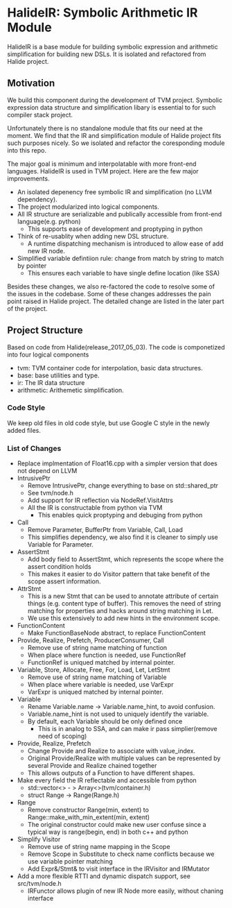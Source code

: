# HalideIR: Symbolic Arithmetic IR Module

HalideIR is a base module for building symbolic expression and arithmetic simplification
for building new DSLs. It is isolated and refactored from Halide project.

## Motivation

We build this component during the development of TVM project.
Symbolic expression data structure and simplification libary
is essential to for such compiler stack project.

Unfortunately there is no standalone module that fits our need at the moment.
We find that the IR and simplification module of Halide project fits such purposes nicely.
So we isolated and refactor the coresponding module into this repo.

The major goal is minimum and interpolatable with more front-end languages.
HalideIR is used in TVM project. Here are the few major improvements.

- An isolated depenency free symbolic IR and simplification (no LLVM dependency).
- The project modularized into logical components.
- All IR structure are serializable and publically accessible from front-end language(e.g. python)
  - This supports ease of development and proptyping in python
- Think of re-usablity when adding new DSL structure.
  - A runtime dispatching mechanism is introduced to allow ease of add new IR node.
- Simplified variable defintiion rule: change from match by string to match by pointer
  - This ensures each variable to have single define location (like SSA)

Besides these changes, we also re-factored the code to resolve some of the issues in the codebase.
Some of these changes addresses the pain point raised in Halide project.
The detailed change are listed in the later part of the project.

## Project Structure
Based on code from Halide(release_2017_05_03).
The code is componetized into four logical components

- tvm: TVM container code for interpolation, basic data structures.
- base: base utilities and type.
- ir: The IR data structure
- arithmetic: Arithemetic simplification.

### Code Style
We keep old files in old code style, but use Google C style in the newly added files.

### List of Changes
- Replace implmentation of Float16.cpp with a simpler version that does not depend on LLVM
- IntrusivePtr
  - Remove IntrusivePtr, change everything to base on std::shared_ptr
  - See tvm/node.h
  - Add support for IR reflection via NodeRef.VisitAttrs
  - All the IR is constructable from python via TVM
    - This enables quick proptyping and debuging from python
- Call
  - Remove Parameter, BufferPtr from Variable, Call, Load
  - This simplifies dependency, we also find it is cleaner to simply use Variable
    for Parameter.
- AssertStmt
  - Add body field to AssertStmt, which represents the scope where the assert condition holds
  - This makes it easier to do Visitor pattern that take benefit of the scope assert information.
- AttrStmt
  - This is a new Stmt that can be used to annotate attribute of certain things
    (e.g. content type of buffer).
    This removes the need of string matching for properties and hacks around string matching in Let.
  - We use this extensively to add new hints in the environment scope.
- FunctionContent
  - Make FunctionBaseNode abstract, to replace FunctionContent
- Provide, Realize, Prefetch, ProducerConsumer, Call
  - Remove use of string name matching of function
  - When place where function is needed, use FunctionRef
  - FunctionRef is uniqued matched by internal pointer.
- Variable, Store, Allocate, Free, For, Load, Let, LetStmt
  - Remove use of string name matching of Variable
  - When place where variable is needed, use VarExpr
  - VarExpr is uniqued matched by internal pointer.
- Variable
  - Rename Variable.name -> Variable.name_hint, to avoid confusion.
  - Variable.name_hint is not used to uniquely identify the variable.
  - By default, each Variable should be only defined once
    - This is in analog to SSA, and can make ir pass simplier(remove need of scoping)
- Provide, Realize, Prefetch
  - Change Provide and Realize to associate with value_index.
  - Original Provide/Realize with multiple values can be represented by several Provide and Realize chained together
  - This allows outputs of a Function to have different shapes.
- Make every field the IR reflectable and accessible from python
  - std::vector<> - > Array<>(tvm/container.h)
  - struct Range ->  Range(Range.h)
- Range
  - Remove constructor Range(min, extent) to Range::make_with_min_extent(min, extent)
  - The original constructor could make new user confuse since a typical way is
    range(begin, end) in both c++ and python
- Simplify Visitor
  - Remove use of string name mapping in the Scope
  - Remove Scope in Substitute to check name conflicts because we use variable pointer matching
  - Add Expr&/Stmt& to visit interface in the IRVisitor and IRMutator
- Add a more flexible RTTI and dynamic dispatch support, see src/tvm/node.h
  - IRFunctor allows plugin of new IR Node more easily, without chaning interface
